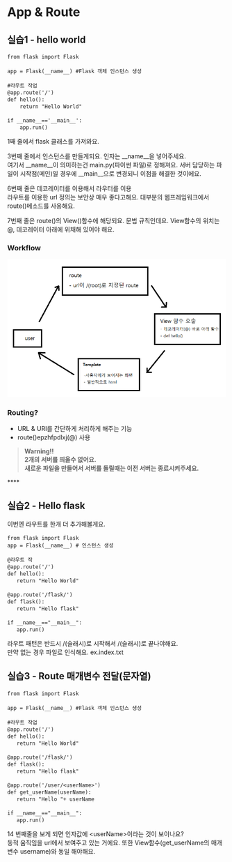 # App & Route

## 실습1 - hello world 

```text
from flask import Flask 

app = Flask(__name__) #Flask 객체 인스턴스 생성

#라우트 작업
@app.route('/')
def hello():
    return "Hello World"
    
if __name__=='__main__':
    app.run()

```

 1째 줄에서 flask 클래스를 가져와요. 

3번째 줄에서 인스턴스를 만들게되요. 인자는 \_\_name\_\_을 넣어주세요.   
여기서 \_\_name\_\_이 의미하는건 main.py\(파이썬 파일\)로 정해져요. 서버 담당하는 파일이 시작점\(메인\)일 경우에 \_\_main\_\_으로 변경되니 이점을 해결한 것이에요. 

6번째 줄은 데코레이터를 이용해서 라우터를 이용   
라우트를 이용한 url 정의는 보안상 매우 좋다고해요. 대부분의 웹프레임워크에서 route\(\)메소드를 사용해요. 

7번째 줄은 route\(\)의 View\(\)함수에 해당되요. 문법 규칙인데요. View함수의 위치는 @, 데코레이터 아래에 위채해 있어야 해요. 

### Workflow 

![](../../.gitbook/assets/image%20%28220%29.png)



###  Routing? 

*  URL & URI를 간단하게 처리하게 해주는 기능 
* route\(\)epzhfpdlxj\(@\) 사용 

> **Warning!!   
> 2개의 서버를 띄울수 없어요.   
> 새로운 파일을 만들어서 서버를 돌릴때는 이전 서버는 종료시켜주세요.**

\*\*\*\*

## 실습2 - Hello flask 

이번엔 라우트를 한개 더 추가해볼게요.

```text
from flask import Flask 
app = Flask(__name__) # 인스턴스 생성 

@라우트 작
@app.route('/')
def hello():
   return "Hello World"

@app.route('/flask/')
def flask():
   return "Hello flask"

if __name__=="__main__":
   app.run()
```

라우트 패턴은 반드시 /\(슬래시\)로 시작해서 /\(슬래시\)로 끝나야해요.   
만약 없는 경우 파일로 인식해요. ex.index.txt 

##  실습3 - Route 매개변수 전달\(문자열\) 

```text
from flask import Flask

app = Flask(__name__) #Flask 객체 인스턴스 생성

#라우트 작업
@app.route('/')
def hello():
   return "Hello World"

@app.route('/flask/')
def flask():
   return "Hello flask"

@app.route('/user/<userName>')
def get_userName(userName):
   return "Hello "+ userName

if __name__=="__main__":
   app.run()
```

14 번째줄을 보게 되면 인자값에 &lt;userName&gt;이라는 것이 보이나요?   
동적 움직임을 url에서 보여주고 있는 거에요. 또한 View함수\(get\_userName의 매개변수 username\)와 동일 해야해요.   


